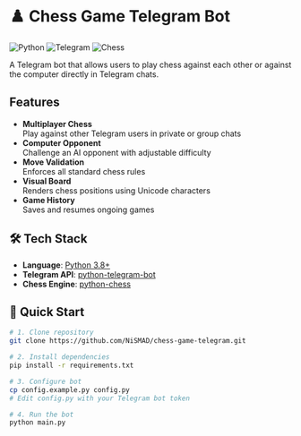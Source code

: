 # ♟️ Chess Game Telegram Bot

![Python](https://img.shields.io/badge/Python-3.8+-blue)
![Telegram](https://img.shields.io/badge/Telegram_Bot_API-6.x-green)
![Chess](https://img.shields.io/badge/Chess-Game-yellow)

A Telegram bot that allows users to play chess against each other or against the computer directly in Telegram chats.

##  Features

- **Multiplayer Chess**  
  Play against other Telegram users in private or group chats
- **Computer Opponent**  
  Challenge an AI opponent with adjustable difficulty
- **Move Validation**  
  Enforces all standard chess rules
- **Visual Board**  
  Renders chess positions using Unicode characters
- **Game History**  
  Saves and resumes ongoing games

## 🛠️ Tech Stack

- **Language**: [Python 3.8+](https://www.python.org/)
- **Telegram API**: [python-telegram-bot](https://python-telegram-bot.org/)
- **Chess Engine**: [python-chess](https://python-chess.readthedocs.io/)

## 🚀 Quick Start

```bash
# 1. Clone repository
git clone https://github.com/NiSMAD/chess-game-telegram.git

# 2. Install dependencies
pip install -r requirements.txt

# 3. Configure bot
cp config.example.py config.py
# Edit config.py with your Telegram bot token

# 4. Run the bot
python main.py

